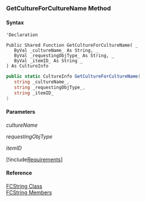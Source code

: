 ﻿### GetCultureForCultureName Method

#### Syntax

```vbnet
'Declaration

Public Shared Function GetCultureForCultureName( _
   ByVal _cultureName_ As String, _
   ByVal _requestingObjType_ As String, _
   ByVal _itemID_ As String _
) As CultureInfo
```

```csharp
public static CultureInfo GetCultureForCultureName( 
   string _cultureName_,
   string _requestingObjType_,
   string _itemID_
)
```

#### Parameters

_cultureName_

_requestingObjType_

_itemID_

[!include[Requirements](../partials/requirements.md)]

#### Reference

[FCString Class](fcSDK~FChoice.Foundation.Clarify.DataObjects.FCString.md)  
[FCString Members](fcSDK~FChoice.Foundation.Clarify.DataObjects.FCString_members.md)